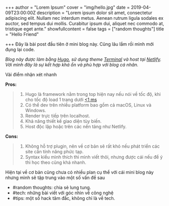 +++
author = "Lorem Ipsum"
cover = "img/hello.jpg"
date = 2019-04-09T23:00:00Z
description = "Lorem ipsum dolor sit amet, consectetur adipiscing elit. Nullam nec interdum metus. Aenean rutrum ligula sodales ex auctor, sed tempus dui mollis. Curabitur ipsum dui, aliquet nec commodo at, tristique eget ante."
showfullcontent = false
tags = ["random thoughts"]
title = "Hello Friend"

+++
Đây là bài post đầu tiên ở mini blog này. Cũng lâu lắm rồi mình mới đụng lại code.

_Blog này được làm bằng_ [_Hugo_](https://gohugo.io "Gohugo")_, sử dụng theme_ [_Terminal_](https://github.com/panr/hugo-theme-terminal "Terminal") _và host tại_ [_Netlify_](Https://netlify.com "Netlify")_. Với mình đây là sự kết hợp khá ổn và phù hợp với blog cá nhân._ 

Vài điểm nhận xét nhanh

**Pros:**

> 1. Hugo là framework nằm trong top hiện nay nếu nói về tốc độ, khi cho tốc độ load 1 trang dưới [<1 ms](https://github.com/bep/hugo-benchmark "Hugo benchmark")
> 2. Có thể dev trên nhiều platform bao gồm cả macOS, Linux và Windows.
> 3. Render trực tiếp trên localhost.
> 4. Khả năng thiết kế giao diện tùy biến.
> 5. Host độc lập hoặc trên các nền tảng như Netlify.

**Cons:**

> 1. Không hỗ trợ plugin, nên về cơ bản sẽ rất khó nếu phát triển các site cần tính năng phức tạp.
> 2. Syntax kiểu mình thích thì mình viết thôi, nhưng được cái nếu để ý thì học theo cũng khá nhanh.

Hiện tại về cơ bản cũng chưa có nhiều plan cụ thể với cái mini blog này nhưng mình sẽ tập trung vào một số vấn đề sau

* #random thoughts: chia sẻ lung tung.
* #tech: những bài viết với góc nhìn về công nghệ
* #tips: một số hack tâm đắc, không chỉ là về tech.